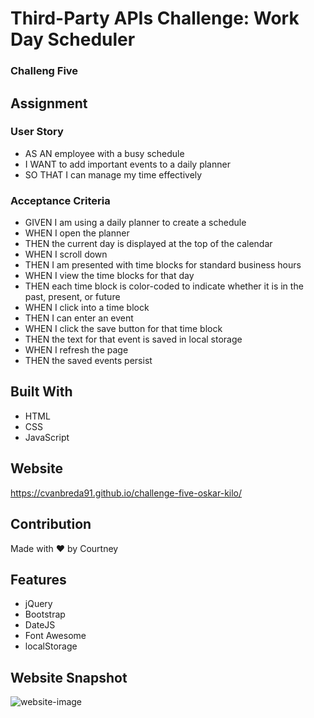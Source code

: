 # Third-Party APIs Challenge: Work Day Scheduler
### Challeng Five

## Assignment
### User Story
* AS AN employee with a busy schedule
* I WANT to add important events to a daily planner
* SO THAT I can manage my time effectively
### Acceptance Criteria
* GIVEN I am using a daily planner to create a schedule
* WHEN I open the planner
* THEN the current day is displayed at the top of the calendar
* WHEN I scroll down
* THEN I am presented with time blocks for standard business hours
* WHEN I view the time blocks for that day
* THEN each time block is color-coded to indicate whether it is in the past, present, or future
* WHEN I click into a time block
* THEN I can enter an event
* WHEN I click the save button for that time block
* THEN the text for that event is saved in local storage
* WHEN I refresh the page
* THEN the saved events persist

## Built With
* HTML
* CSS
* JavaScript

## Website
https://cvanbreda91.github.io/challenge-five-oskar-kilo/

## Contribution
Made with ❤️ by Courtney

## Features
* jQuery
* Bootstrap
* DateJS
* Font Awesome
* localStorage

## Website Snapshot
![website-image](https://github.com/cvanbreda91/challenge-five-oskar-kilo/blob/main/assets/images/website-image.png?raw=true)
